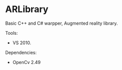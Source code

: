 # ARLibrary
Basic C++ and C# warpper, Augmented reality library.

Tools:
- VS 2010.

Dependencies:
- OpenCv 2.49
